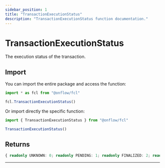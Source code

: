```yaml
---
sidebar_position: 1
title: "TransactionExecutionStatus"
description: "TransactionExecutionStatus function documentation."
---
```


<!-- THIS DOCUMENT IS AUTO-GENERATED FROM [onflow/fcl/src/fcl.ts](https://github.com/onflow/fcl-js/tree/master/packages/fcl/src/fcl.ts). DO NOT EDIT MANUALLY -->

# TransactionExecutionStatus

The execution status of the transaction.

## Import

You can import the entire package and access the function:

```typescript
import * as fcl from "@onflow/fcl"

fcl.TransactionExecutionStatus()
```

Or import directly the specific function:

```typescript
import { TransactionExecutionStatus } from "@onflow/fcl"

TransactionExecutionStatus()
```



## Returns

```typescript
{ readonly UNKNOWN: 0; readonly PENDING: 1; readonly FINALIZED: 2; readonly EXECUTED: 3; readonly SEALED: 4; readonly EXPIRED: 5; }
```


---